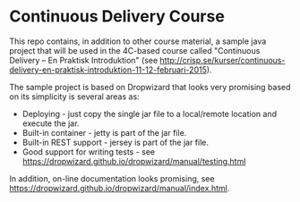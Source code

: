 # Continuous Delivery Course

This repo contains, in addition to other course material, a sample java project that will be used in the 4C-based course
called "Continuous Delivery – En Praktisk Introduktion" (see http://crisp.se/kurser/continuous-delivery-en-praktisk-introduktion-11-12-februari-2015).

The sample project is based on Dropwizard that looks very promising based on its simplicity is several areas as:

* Deploying - just copy the single jar file to a local/remote location and execute the jar.
* Built-in container - jetty is part of the jar file.
* Built-in REST support - jersey is part of the jar file.
* Good support for writing tests - see https://dropwizard.github.io/dropwizard/manual/testing.html

In addition, on-line documentation looks promising, see https://dropwizard.github.io/dropwizard/manual/index.html.



